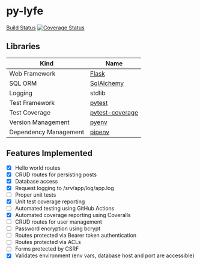 # py-lyfe

[Build Status](#)
[![Coverage Status](https://coveralls.io/repos/github/galactic-filament/py-lyfe/badge.svg?branch=master)](https://coveralls.io/github/galactic-filament/py-lyfe?branch=master)

## Libraries

| Kind                  | Name                                                           |
|-----------------------|----------------------------------------------------------------|
| Web Framework         | [Flask](http://flask.pocoo.org/)                               |
| SQL ORM               | [SqlAlchemy](http://www.sqlalchemy.org/)                       |
| Logging               | stdlib                                                         |
| Test Framework        | [pytest](https://docs.pytest.org/en/latest/)                   |
| Test Coverage         | [pytest-coverage](http://pytest-cov.readthedocs.io/en/latest/) |
| Version Management    | [pyenv](https://github.com/pyenv/pyenv)                        |
| Dependency Management | [pipenv](https://github.com/pypa/pipenv)                       |

## Features Implemented

- [x] Hello world routes
- [x] CRUD routes for persisting posts
- [x] Database access
- [x] Request logging to /srv/app/log/app.log
- [ ] Proper unit tests
- [x] Unit test coverage reporting
- [ ] Automated testing using GitHub Actions
- [x] Automated coverage reporting using Coveralls
- [ ] CRUD routes for user management
- [ ] Password encryption using bcrypt
- [ ] Routes protected via Bearer token authentication
- [ ] Routes protected via ACLs
- [ ] Forms protected by CSRF
- [x] Validates environment (env vars, database host and port are accessible)

